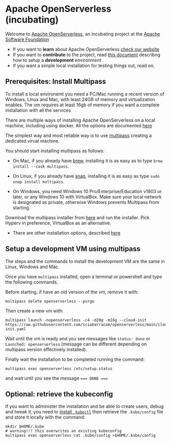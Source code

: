# Apache OpenServerless (incubating)

Welcome to   [Apache OpenServerless](https://openserverless.apache.org), an incubating project at the [Apache Software Foundation](https://www.apache.org) 


- If you want to **learn** about Apache OpenServerless [check our website](https://openserverless.apache.org)
- If you want to **contribute** to the project, read [this document](DEVEL.md)  describng how to setup a **development** environment 
- If you want a simple local installation for testing things out, read on.

## Prerequisites: Install Multipass

To install a local environemt you need a PC/Mac running a recent version of Windows, Linux and Mac, with least 24GB of memory and virtualization enables. The vm requires at least 16gb of memory if you want a complete installation with all the services

There are multiple ways of installing Apache OpenServerless on a local machine, including using docker. All the options are documented [here](https://openserverless.apache.org/docs/installation/)

The simplest way and most reliable way is to use [multipass](https://canonical.com/multipass) creating a dedicated virual machine.

You should start installing multipass as follows:

- On Mac, if you already have [brew](https://brew.sh/), installing it is as easy as to type `brew install --cask multipass`.

- On Linux, if you already have [snap](https://snapcraft.io/), installing it is as easy as type `sudo snap install multipass`.

- On Windows, you need Windows 10 Pro/Enterprise/Education v1803 or later, or any Windows 10 with VirtualBox. Make sure your local network is designated as private, otherwise Windows prevents Multipass from starting.

Download the multipass installer from [here](https://multipass.run/download/windows) and run the installer. Pick Hyperv in preference, VirtualBox as an alternative.

- There are other installation options, described [here](https://multipass.run/install)

## Setup a development VM using multipass

The steps and the commands to install the development VM are the same in Linux, Windows and Mac.

Once you have `multipass` installed, open a terminal or powershell and type the following commands.


Before starting, if have an old version of the vm, remove it with:

```
multipass delete openserverless --purge
```

Then create a new vm with:


```
multipass launch -nopenserverless -c4 -d20g -m16g --cloud-init https://raw.githubusercontent.com/sciabarracom/openserverless/main/cloud-init.yaml
```

Wait until the vm is ready and you see messages like `status: done` or `Launched: openserverless` (message can be different depending on multipass version effectively installed).

Finally wait the installation to be completed running the command:

```
multipass exec openserverless /etc/setup.status
```

and wait until you see the message `=== DONE ===`

## Optional: retrieve the kubeconfig

If you want to administer the installation and be able to create users, debug and tweak it, 
you need to [install ` kubectl`](https://kubernetes.io/docs/tasks/tools/) 
then retrieve the `.kube/config` file and store it locally with the command:

```
mkdir $HOME/.kube
# warning!!! this overwrites an existing kubeconfig
multipass exec openserverless cat .kube/config >$HOME/.kube/config
````
